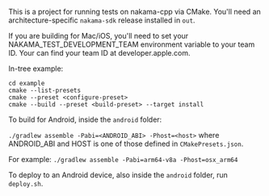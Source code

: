 This is a project for running tests on nakama-cpp via CMake. You'll need an architecture-specific `nakama-sdk` release
installed in `out`.

If you are building for Mac/iOS, you'll need to set your NAKAMA_TEST_DEVELOPMENT_TEAM environment variable to your team ID. Your can find your team ID at developer.apple.com.

In-tree example:
```
cd example
cmake --list-presets
cmake --preset <configure-preset>
cmake --build --preset <build-preset> --target install
```

To build for Android, inside the `android` folder:

`./gradlew assemble -Pabi=<ANDROID_ABI> -Phost=<host>` where ANDROID_ABI and HOST is one of those defined in `CMakePresets.json`.

For example:
`./gradlew assemble -Pabi=arm64-v8a -Phost=osx_arm64`

To deploy to an Android device, also inside the `android` folder, run `deploy.sh`.
